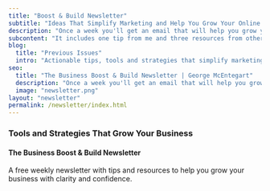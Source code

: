 ```yaml
---
title: "Boost & Build Newsletter"
subtitle: "Ideas That Simplify Marketing and Help You Grow Your Online Business"
description: "Once a week you'll get an email that will help you grow your business. It includes one tip from me and three resources from others."
subcontent: "It includes one tip from me and three resources from others."
blog:
  title: "Previous Issues"
  intro: "Actionable tips, tools and strategies that simplify marketing and help you grow your business."
seo:
  title: "The Business Boost & Build Newsletter | George McEntegart"
  description: "Once a week you'll get an email that will help you grow your business. It includes one tip from me and three resources from others."
  image: "newsletter.png"
layout: "newsletter"
permalink: /newsletter/index.html
---
```


### Tools and Strategies That Grow Your Business

#### The Business Boost & Build Newsletter

A free weekly newsletter with tips and resources to help you grow your business with clarity and confidence.